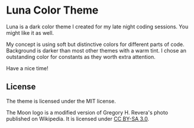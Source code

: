 # Luna Color Theme 

Luna is a dark color theme I created for my late night coding sessions.
You might like it as well.

My concept is using soft but distinctive colors for different parts of code.
Background is darker than most other themes with a warm tint.
I chose an outstanding color for constants as they worth extra attention.

Have a nice time!





## License

The theme is licensed under the MIT license.

The Moon logo is a modified version of Gregory H. Revera's photo published on Wikipedia.
It is licensed under [CC BY-SA 3.0](http://creativecommons.org/licenses/by-sa/3.0).

